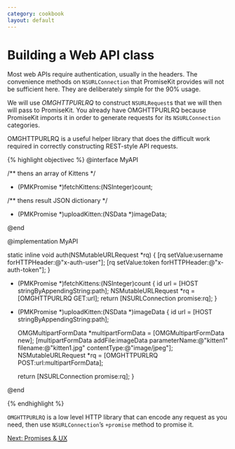 ```yaml
---
category: cookbook
layout: default
---
```


#  Building a Web API class

Most web APIs require authentication, usually in the headers. The convenience methods on `NSURLConnection` that PromiseKit provides will not be sufficient here. They are deliberately simple for the 90% usage.

We will use *OMGHTTPURLRQ* to construct `NSURLRequest`s that we will then will pass to PromiseKit. You already have OMGHTTPURLRQ because PromiseKit imports it in order to generate requests for its `NSURLConnection` categories.

OMGHTTPURLRQ is a useful helper library that does the difficult work required in correctly constructing REST-style API requests.

{% highlight objectivec %}
@interface MyAPI

/**
 thens an array of Kittens
*/
+ (PMKPromise *)fetchKittens:(NSInteger)count;

/**
 thens result JSON dictionary
*/
+ (PMKPromise *)uploadKitten:(NSData *)imageData;

@end

@implementation MyAPI

static inline void auth(NSMutableURLRequest *rq) {
    [rq setValue:username forHTTPHeader:@"x-auth-user"];
    [rq setValue:token forHTTPHeader:@"x-auth-token"];
}

+ (PMKPromise *)fetchKittens:(NSInteger)count {
    id url = [HOST stringByAppendingString:path];
    NSMutableURLRequest *rq = [OMGHTTPURLRQ GET:url];
    return [NSURLConnection promise:rq];
}

+ (PMKPromise *)uploadKitten:(NSData *)imageData {
    id url = [HOST stringByAppendingString:path];
    
    OMGMultipartFormData *multipartFormData = [OMGMultipartFormData new];
    [multipartFormData addFile:imageData parameterName:@"kitten1" filename:@"kitten1.jpg" contentType:@"image/jpeg"];
    NSMutableURLRequest *rq = [OMGHTTPURLRQ POST:url:multipartFormData];

    return [NSURLConnection promise:rq];
}

@end

{% endhighlight %}


`OMGHTTPURLRQ` is a low level HTTP library that can encode any request as you need, then use `NSURLConnection`’s `+promise` method to promise it.

<div><a class="pagination" href="/promises-and-ux">Next: Promises &amp; <abbr title="User Experience">UX</abbr></a></div>
